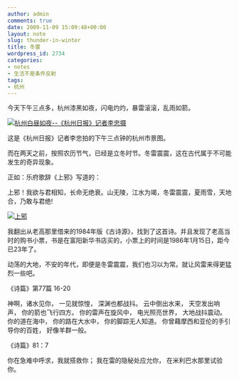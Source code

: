 ```yaml
---
author: admin
comments: true
date: 2009-11-09 15:09:48+00:00
layout: note
slug: thunder-in-winter
title: 冬雷
wordpress_id: 2734
categories:
- notes
- 生活不是条件反射
tags:
- 杭州
---
```


今天下午三点多，杭州漆黑如夜，闪电灼灼，暴雷滚滚，乱雨如箭。

[![杭州白昼如夜--《杭州日报》记者李忠摄](http://farm3.static.flickr.com/2708/4089644810_9a64e5bd65.jpg)](http://www.flickr.com/photos/lookoo/4089644810/)

这是《杭州日报》记者李忠拍的下午三点钟的杭州市景图。

而在两天之前，按照农历节气，已经是立冬时节。冬雷震震，这在古代属于不可能发生的奇异现象。

正如：乐府歌辞《上邪》写道的：

上邪！我欲与君相知，长命无绝衰。山无陵，江水为竭，冬雷震震，夏雨雪，天地合，乃敢与君绝!

[![上邪](http://farm3.static.flickr.com/2646/4089133215_3d4cd9f92b.jpg)](http://www.flickr.com/photos/lookoo/4089133215/)

我翻出从老高那里借来的1984年版《古诗源》，找到了这首诗。并且发现了老高当时的购书小票，书是在富阳新华书店买的，小票上的时间是1986年1月15日，距今已23年了。

动荡的大地，不安的年代，即便是冬雷震震，我们也习以为常。就让风雷来得更猛烈一些吧。

《诗篇》第77篇 16-20

神啊，诸水见你，
一见就惊惶，
深渊也都战抖。
云中倒出水来，
天空发出响声，
你的箭也飞行四方。
你的雷声在旋风中，
电光照亮世界，
大地战抖震动。
你的道在海中，
你的路在大水中，
你的脚踪无人知道。
你曾藉摩西和亚伦的手引导你的百姓，
好像羊群一般。

《诗篇》81：7

你在急难中呼求，我就搭救你；
我在雷的隐秘处应允你，
在米利巴水那里试验你。
